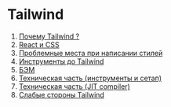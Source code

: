 <h1>
    Tailwind
</h1>

<ol>
    <li>
        <a href="slides/01.md">Почему Tailwind ?</a>
    </li>
    <li>
        <a href="slides/02.md">React и CSS</a>
    </li>
    <li>
        <a href="slides/03.md">Проблемные места при написании стилей</a>
    </li>   
    <li>
        <a href="slides/04.md">Инструменты до Tailwind</a>
    </li>
    <li>
        <a href="slides/05.md">БЭМ</a>
    </li>
    <li>
        <a href="slides/06.md">Техническая часть (инструменты и сетап)</a>
    </li>
    <li>
        <a href="slides/07.md">Техническая часть (JIT compiler)</a>
    </li>
    <li>
        <a href="slides/08.md">Слабые стороны Tailwind</a>
    </li>
</ol>
